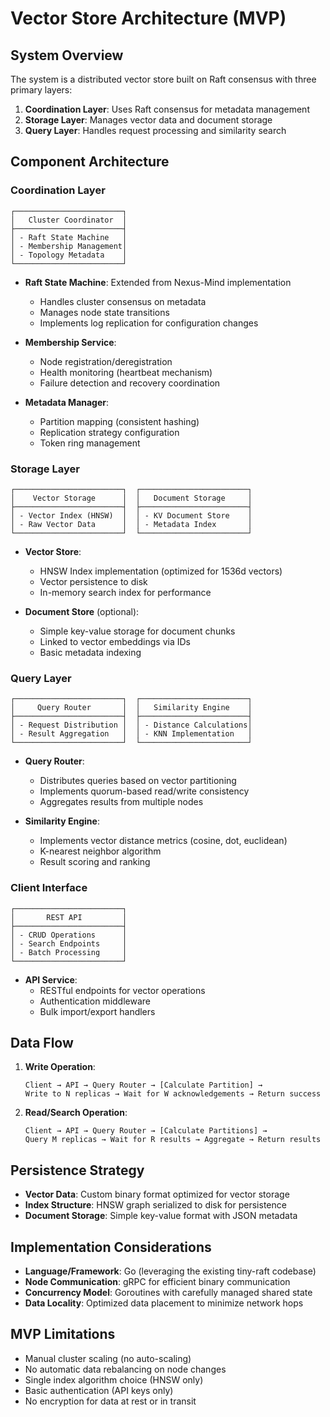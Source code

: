 # Vector Store Architecture (MVP)

## System Overview

The system is a distributed vector store built on Raft consensus with three primary layers:

1. **Coordination Layer**: Uses Raft consensus for metadata management
2. **Storage Layer**: Manages vector data and document storage
3. **Query Layer**: Handles request processing and similarity search

## Component Architecture

### Coordination Layer

```
┌────────────────────────┐
│   Cluster Coordinator  │
├────────────────────────┤
│ - Raft State Machine   │
│ - Membership Management│
│ - Topology Metadata    │
└────────────────────────┘
```

- **Raft State Machine**: Extended from Nexus-Mind implementation
  - Handles cluster consensus on metadata
  - Manages node state transitions
  - Implements log replication for configuration changes

- **Membership Service**:
  - Node registration/deregistration
  - Health monitoring (heartbeat mechanism)
  - Failure detection and recovery coordination

- **Metadata Manager**:
  - Partition mapping (consistent hashing)
  - Replication strategy configuration
  - Token ring management

### Storage Layer

```
┌────────────────────────┐  ┌────────────────────────┐
│    Vector Storage      │  │   Document Storage     │
├────────────────────────┤  ├────────────────────────┤
│ - Vector Index (HNSW)  │  │ - KV Document Store    │
│ - Raw Vector Data      │  │ - Metadata Index       │
└────────────────────────┘  └────────────────────────┘
```

- **Vector Store**:
  - HNSW Index implementation (optimized for 1536d vectors)
  - Vector persistence to disk
  - In-memory search index for performance

- **Document Store** (optional):
  - Simple key-value storage for document chunks
  - Linked to vector embeddings via IDs
  - Basic metadata indexing

### Query Layer

```
┌────────────────────────┐  ┌────────────────────────┐
│     Query Router       │  │   Similarity Engine    │
├────────────────────────┤  ├────────────────────────┤
│ - Request Distribution │  │ - Distance Calculations│
│ - Result Aggregation   │  │ - KNN Implementation   │
└────────────────────────┘  └────────────────────────┘
```

- **Query Router**:
  - Distributes queries based on vector partitioning
  - Implements quorum-based read/write consistency
  - Aggregates results from multiple nodes

- **Similarity Engine**:
  - Implements vector distance metrics (cosine, dot, euclidean)
  - K-nearest neighbor algorithm
  - Result scoring and ranking

### Client Interface

```
┌────────────────────────┐
│       REST API         │
├────────────────────────┤
│ - CRUD Operations      │
│ - Search Endpoints     │
│ - Batch Processing     │
└────────────────────────┘
```

- **API Service**:
  - RESTful endpoints for vector operations
  - Authentication middleware
  - Bulk import/export handlers

## Data Flow

1. **Write Operation**:
   ```
   Client → API → Query Router → [Calculate Partition] → 
   Write to N replicas → Wait for W acknowledgements → Return success
   ```

2. **Read/Search Operation**:
   ```
   Client → API → Query Router → [Calculate Partitions] → 
   Query M replicas → Wait for R results → Aggregate → Return results
   ```

## Persistence Strategy

- **Vector Data**: Custom binary format optimized for vector storage
- **Index Structure**: HNSW graph serialized to disk for persistence
- **Document Storage**: Simple key-value format with JSON metadata

## Implementation Considerations

- **Language/Framework**: Go (leveraging the existing tiny-raft codebase)
- **Node Communication**: gRPC for efficient binary communication
- **Concurrency Model**: Goroutines with carefully managed shared state
- **Data Locality**: Optimized data placement to minimize network hops

## MVP Limitations

- Manual cluster scaling (no auto-scaling)
- No automatic data rebalancing on node changes
- Single index algorithm choice (HNSW only)
- Basic authentication (API keys only)
- No encryption for data at rest or in transit